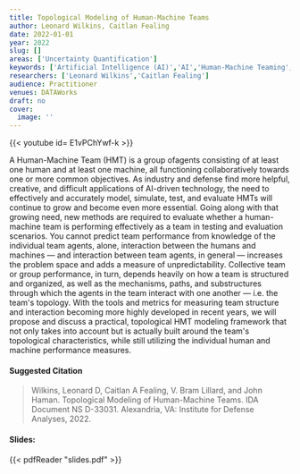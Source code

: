 ```yaml
---
title: Topological Modeling of Human-Machine Teams
author: Leonard Wilkins, Caitlan Fealing
date: 2022-01-01
year: 2022
slug: []
areas: ['Uncertainty Quantification']
keywords: ['Artificial Intelligence (AI)','AI','Human-Machine Teaming','Metrics For Human-Machine Teams','Topological Model']
researchers: ['Leonard Wilkins','Caitlan Fealing']
audience: Practitioner
venues: DATAWorks
draft: no
cover:
  image: ''
---
```


{{< youtube id= E1vPChYwf-k >}}

A Human-Machine Team (HMT) is a group ofagents consisting of at least one human and at least one machine, all functioning collaboratively towards one or more common objectives. As industry and defense find more helpful, creative, and difficult applications of AI-driven technology, the need to effectively and accurately model, simulate, test, and evaluate HMTs will continue to grow and become even more essential. Going along with that growing need, new methods are required to evaluate whether a human-machine team is performing effectively as a team in testing and evaluation scenarios. You cannot predict team performance from knowledge of the individual team agents, alone, interaction between the humans and machines — and interaction between team agents, in general — increases the problem space and adds a measure of unpredictability. Collective team or group performance, in turn, depends heavily on how a team is structured and organized, as well as the mechanisms, paths, and substructures through which the agents in the team interact with one another — i.e. the team's topology. With the tools and metrics for measuring team structure and interaction becoming more highly developed in recent years, we will propose and discuss a practical, topological HMT modeling framework that not only takes into account but is actually built around the team's topological characteristics, while still utilizing the individual human and machine performance measures.

#### Suggested Citation
> Wilkins, Leonard D, Caitlan A Fealing, V. Bram Lillard, and John Haman. Topological Modeling of Human-Machine Teams. IDA Document NS D-33031. Alexandria, VA: Institute for Defense Analyses, 2022.

#### Slides: 
{{< pdfReader "slides.pdf" >}}




